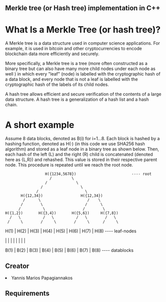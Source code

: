 ## Merkle tree (or Hash tree) implementation in C++

# What Is a Merkle Tree (or hash tree)?
A Merkle tree is a data structure used in computer science applications. For example, it is used in bitcoin and other cryptocurrencies​ to encode blockchain data more efficiently and securely.

More specifically, a Merkle tree is a tree (more often constructed as a binary tree but can also have many more child nodes under each node as well ) in which every "leaf" (node) is labelled with the cryptographic hash of a data block, and every node that is not a leaf is labelled with the cryptographic hash of the labels of its child nodes. 

A hash tree allows efficient and secure verification of the contents of a large data structure. A hash tree is a generalization of a hash list and a hash chain.

# A short example
Assume 8 data blocks, denoted as B(i) for i=1...8. 
Each block is hashed by a hashing function, denoted as H(·) (in this code we use SHA256 hash algorithm) and stored as a leaf node in a binary tree as shown below.
Then, each hash of the left (L) and the right (R) child is concatenated (denoted here as {L,R}) and rehashed. This value is stored in their respective parent node.
This procedure is repeated until we reach the root node.


                      H({1234,5678})                         ---- root
                        /         \
                      /             \
                    /                 \
                  /                     \
           H({12,34})                 H({12,34})
            /      \                     /    \            
           /        \                   /      \
          /          \                 /        \
    H({1,2})       H({3,4})       H({5,6})     H({7,8})
      /   \          /   \          /   \        /   \
     /     \        /     \        /     \      /     \
  H(1)  |  H(2) | H(3) | H(4) | H(5) | H(6) | H(7) | H(8)      ---- leaf-nodes
   
   |        |      |      |      |      |      |      |
  
  B(1)  |  B(2) | B(3) | B(4) | B(5) | B(6) | B(7) | B(8)      ---- datablocks
  


## Creator
<li> Yannis Marios Papagiannakos </li>

## Requirements

